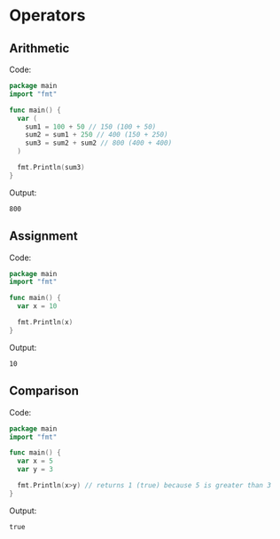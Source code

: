 # Operators

## Arithmetic

Code:

```go
package main
import "fmt"

func main() {
  var (
    sum1 = 100 + 50 // 150 (100 + 50)
    sum2 = sum1 + 250 // 400 (150 + 250)
    sum3 = sum2 + sum2 // 800 (400 + 400)
  )

  fmt.Println(sum3)
}
```

Output:

```text
800
```

## Assignment

Code:

```go
package main
import "fmt"

func main() {
  var x = 10

  fmt.Println(x)
}
```

Output:

```text
10
```

## Comparison

Code:

```go
package main
import "fmt"

func main() {
  var x = 5
  var y = 3

  fmt.Println(x>y) // returns 1 (true) because 5 is greater than 3
}
```

Output:

```text
true
```
